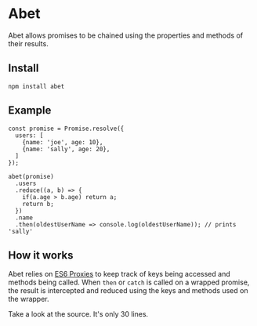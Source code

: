 # Abet

Abet allows promises to be chained using the properties and methods of their results.

## Install

```
npm install abet
```

## Example

```
const promise = Promise.resolve({
  users: [
    {name: 'joe', age: 10},
    {name: 'sally', age: 20},
  ]
});

abet(promise)
  .users
  .reduce((a, b) => {
    if(a.age > b.age) return a;
    return b;
  })
  .name
  .then(oldestUserName => console.log(oldestUserName)); // prints 'sally'
```

## How it works

Abet relies on [ES6 Proxies](https://developer.mozilla.org/en-US/docs/Web/JavaScript/Reference/Global_Objects/Proxy) to keep track of keys being accessed and methods being called. When `then` or `catch` is called on a wrapped promise, the result is intercepted and reduced using the keys and methods used on the wrapper.

Take a look at the source. It's only 30 lines.
